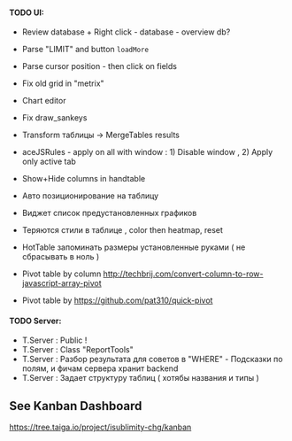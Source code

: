 #### TODO UI:



* Review database  + Right click - database - overview db?

* Parse "LIMIT" and button `loadMore`

* Parse cursor position - then click on fields  

* Fix old grid in "metrix"

* Chart editor

* Fix draw_sankeys

* Transform таблицы -> MergeTables results

* aceJSRules - apply on all with window : 1) Disable window , 2) Apply only active tab

* Show+Hide columns in handtable

* Авто позиционирование на таблицу

* Виджет список предустановленных графиков

* Теряются стили в таблице , color then heatmap, reset

* HotTable запоминать размеры установленные руками ( не сбрасывать в ноль )



* Pivot table by column http://techbrij.com/convert-column-to-row-javascript-array-pivot

* Pivot table by https://github.com/pat310/quick-pivot


#### TODO Server:
* T.Server : Public !
* T.Server : Class "ReportTools"
* T.Server : Разбор результата для советов в "WHERE" - Подсказки по полям, и фичам сервера хранит backend
* T.Server : Задает структуру таблиц ( хотябы названия и типы )  
  




## See Kanban Dashboard

https://tree.taiga.io/project/isublimity-chg/kanban

